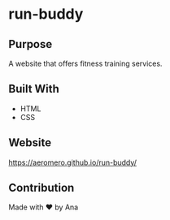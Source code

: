 # run-buddy

## Purpose
A website that offers fitness training services.

## Built With
* HTML
* CSS

## Website
https://aeromero.github.io/run-buddy/

## Contribution
Made with ❤️ by Ana
